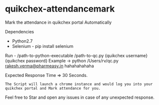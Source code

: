 # quikchex-attendancemark
Mark the attendance in quikchex portal Automatically

Dependencies
  * Python2.7
  * Selenium - pip install selenium

Run - /path-to-python-executable /path-to-qc.py {quikchex username} {quikchex password}
Example -> python /Users/rv/qc.py rakesh.verma@pharmeasy.in hahahahahaha

Expected Response Time => 30 Seconds.

`The Script will launch a chrome instance and would log you into your quikchex portal and Mark attendance for you.`

Feel free to Star and open any issues in case of any unexpected response.
